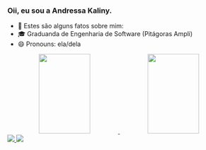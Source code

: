 ### Oii, eu sou a Andressa Kaliny.

- 🤔 Estes são alguns fatos sobre mim:
- 🎓 Graduanda de Engenharia de Software (Pitágoras Ampli)
- 😄 Pronouns: ela/dela

<div align="center">
  <a href="https://github.com/kandysf">
  <img height="180em" width="48%" src="https://github-readme-stats.vercel.app/api?username=kandySF&show_icons=true&theme=omni&include_all_commits=true&count_private=true"/>
  <img height="180em" width="48%" src="https://github-readme-stats.vercel.app/api/top-langs/?username=kandySF&layout=compact&langs_count=7&theme=omni"/>
</div>
  
<div>
<a href="https://instagram.com/kandysf" target= "blank"> 
<img src= "https://img.shields.io/badge/Instagram-E4405F?style=for-the-badge&logo=instagram&logoColor=white" target= "_blank">
</a>
<a href="mailto:andressakalinysf@gamil.com">
<img src="https://img.shields.io/badge/Gmail-D14836?style=for-the-badge&logo=gmail&logoColor=white" target="_blank">
<a/>
</div>
